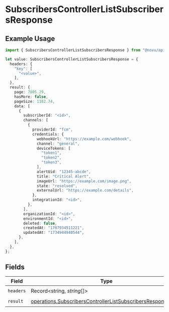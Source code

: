 # SubscribersControllerListSubscribersResponse

## Example Usage

```typescript
import { SubscribersControllerListSubscribersResponse } from "@novu/api/models/operations";

let value: SubscribersControllerListSubscribersResponse = {
  headers: {
    "key": [
      "<value>",
    ],
  },
  result: {
    page: 7805.29,
    hasMore: false,
    pageSize: 1182.74,
    data: [
      {
        subscriberId: "<id>",
        channels: [
          {
            providerId: "fcm",
            credentials: {
              webhookUrl: "https://example.com/webhook",
              channel: "general",
              deviceTokens: [
                "token1",
                "token2",
                "token3",
              ],
              alertUid: "12345-abcde",
              title: "Critical Alert",
              imageUrl: "https://example.com/image.png",
              state: "resolved",
              externalUrl: "https://example.com/details",
            },
            integrationId: "<id>",
          },
        ],
        organizationId: "<id>",
        environmentId: "<id>",
        deleted: false,
        createdAt: "1707934511221",
        updatedAt: "1734944940544",
      },
    ],
  },
};
```

## Fields

| Field                                                                                                                                      | Type                                                                                                                                       | Required                                                                                                                                   | Description                                                                                                                                |
| ------------------------------------------------------------------------------------------------------------------------------------------ | ------------------------------------------------------------------------------------------------------------------------------------------ | ------------------------------------------------------------------------------------------------------------------------------------------ | ------------------------------------------------------------------------------------------------------------------------------------------ |
| `headers`                                                                                                                                  | Record<string, *string*[]>                                                                                                                 | :heavy_check_mark:                                                                                                                         | N/A                                                                                                                                        |
| `result`                                                                                                                                   | [operations.SubscribersControllerListSubscribersResponseBody](../../models/operations/subscriberscontrollerlistsubscribersresponsebody.md) | :heavy_check_mark:                                                                                                                         | N/A                                                                                                                                        |